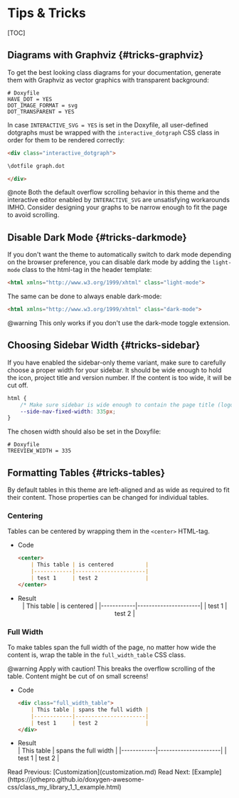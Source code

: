 # Tips & Tricks

[TOC]

## Diagrams with Graphviz {#tricks-graphviz}

To get the best looking class diagrams for your documentation, generate them with Graphviz as vector graphics with transparent background:

```
# Doxyfile
HAVE_DOT = YES
DOT_IMAGE_FORMAT = svg
DOT_TRANSPARENT = YES
```

In case `INTERACTIVE_SVG = YES` is set in the Doxyfile, all user-defined dotgraphs must be wrapped with the `interactive_dotgraph` CSS class in order for them to be rendered correctly:

```md
<div class="interactive_dotgraph">

\dotfile graph.dot

</div>
```

@note Both the default overflow scrolling behavior in this theme and the interactive editor enabled by `INTERACTIVE_SVG` are unsatisfying workarounds IMHO. Consider designing your graphs to be narrow enough to fit the page to avoid scrolling.

## Disable Dark Mode {#tricks-darkmode}

If you don't want the theme to automatically switch to dark mode depending on the browser preference,
you can disable dark mode by adding the `light-mode` class to the html-tag in the header template:

```html
<html xmlns="http://www.w3.org/1999/xhtml" class="light-mode">
```

The same can be done to always enable dark-mode:

```html
<html xmlns="http://www.w3.org/1999/xhtml" class="dark-mode">
```


@warning This only works if you don't use the dark-mode toggle extension.

## Choosing Sidebar Width {#tricks-sidebar}

If you have enabled the sidebar-only theme variant, make sure to carefully choose a proper width for your sidebar.
It should be wide enough to hold the icon, project title and version number. If the content is too wide, it will be
cut off.

```css
html {
    /* Make sure sidebar is wide enough to contain the page title (logo + title + version) */
    --side-nav-fixed-width: 335px;
}
```

The chosen width should also be set in the Doxyfile:

```
# Doxyfile
TREEVIEW_WIDTH = 335
```

## Formatting Tables {#tricks-tables}

By default tables in this theme are left-aligned and as wide as required to fit their content.
Those properties can be changed for individual tables.

### Centering

Tables can be centered by wrapping them in the `<center>` HTML-tag.

<div class="tabbed">

- <span class="tab-title">Code</span>
    ```md
    <center>
        | This table | is centered          |
        |------------|----------------------|
        | test 1     | test 2               |
    </center>
    ```
- <span class="tab-title">Result</span>
    <center>
        | This table | is centered |
        |------------|----------------------|
        | test 1     | test 2               |
    </center>

</div>



### Full Width

To make tables span the full width of the page, no matter how wide the content is, wrap the table in the `full_width_table` CSS class.

@warning Apply with caution! This breaks the overflow scrolling of the table. Content might be cut of on small screens!

<div class="tabbed">

- <span class="tab-title">Code</span>
    ```md
    <div class="full_width_table">
        | This table | spans the full width |
        |------------|----------------------|
        | test 1     | test 2               |
    </div>
    ```
- <span class="tab-title">Result</span>
    <div class="full_width_table">
        | This table | spans the full width |
        |------------|----------------------|
        | test 1     | test 2               |
    </div>

</div>


<div class="section_buttons">
<span class="previous_section_button">
Read Previous: [Customization](customization.md)
</span>
<span class="next_section_button">
Read Next: [Example](https://jothepro.github.io/doxygen-awesome-css/class_my_library_1_1_example.html)
</span>
</div>